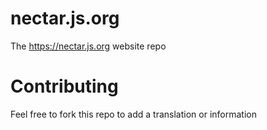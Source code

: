 # nectar.js.org
The https://nectar.js.org website repo

# Contributing
Feel free to fork this repo to add a translation or information
